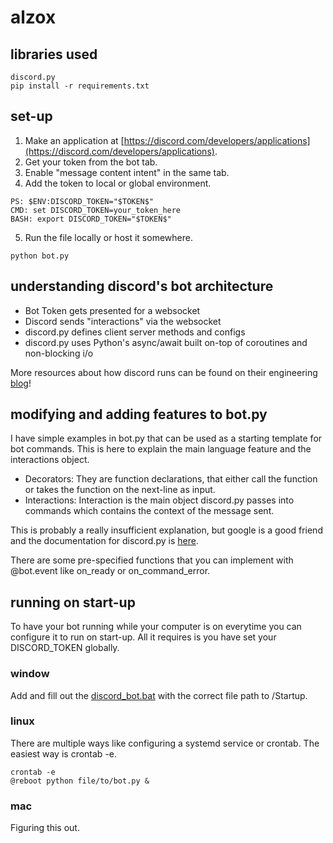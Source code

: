 # alzox 

## libraries used
```
discord.py
pip install -r requirements.txt
```

## set-up

1. Make an application at [https://discord.com/developers/applications](https://discord.com/developers/applications).
2. Get your token from the bot tab.
3. Enable "message content intent" in the same tab.
4. Add the token to local or global environment.
```
PS: $ENV:DISCORD_TOKEN="$TOKEN$"
CMD: set DISCORD_TOKEN=your_token_here
BASH: export DISCORD_TOKEN="$TOKEN$"
``` 
5. Run the file locally or host it somewhere.
```
python bot.py
```

## understanding discord's bot architecture

* Bot Token gets presented for a websocket
* Discord sends "interactions" via the websocket
* discord.py defines client server methods and configs
* discord.py uses Python's async/await built on-top of coroutines and non-blocking i/o

More resources about how discord runs can be found on their engineering [blog](https://discord.com/category/engineering)!

## modifying and adding features to bot.py

I have simple examples in bot.py that can be used as a starting template for bot commands. This is here to explain the main language feature and the interactions object.

* Decorators: They are function declarations, that either call the function or takes the function on the next-line as input.
* Interactions: Interaction is the main object discord.py passes into commands which contains the context of the message sent.

This is probably a really insufficient explanation, but google is a good friend and the documentation for discord.py is [here](https://discordpy-reborn.readthedocs.io/en/latest/index.html).

There are some pre-specified functions that you can implement with @bot.event like on_ready or on_command_error.

## running on start-up

To have your bot running while your computer is on everytime you can configure it to run on start-up. All it requires is you have set your DISCORD_TOKEN globally.

### window

Add and fill out the [discord_bot.bat]() with the correct file path to /Startup.

### linux 

There are multiple ways like configuring a systemd service or crontab. The easiest way is crontab -e.

```
crontab -e 
@reboot python file/to/bot.py &
```

### mac

Figuring this out.
